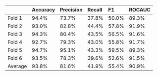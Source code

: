 |         | Accuracy   | Precision   | Recall   | F1    | ROCAUC   |
|:--------|:-----------|:------------|:---------|:------|:---------|
| Fold 1  | 94.4%      | 73.7%       | 37.8%    | 50.0% | 89.3%    |
| Fold 2  | 93.0%      | 82.8%       | 44.4%    | 57.8% | 91.9%    |
| Fold 3  | 94.3%      | 80.4%       | 43.5%    | 56.5% | 91.6%    |
| Fold 4  | 92.7%      | 79.3%       | 43.0%    | 55.8% | 91.7%    |
| Fold 5  | 94.7%      | 95.1%       | 43.3%    | 59.5% | 89.3%    |
| Fold 6  | 93.5%      | 78.3%       | 39.6%    | 52.6% | 91.5%    |
| Average | 93.8%      | 81.6%       | 41.9%    | 55.4% | 90.9%    |